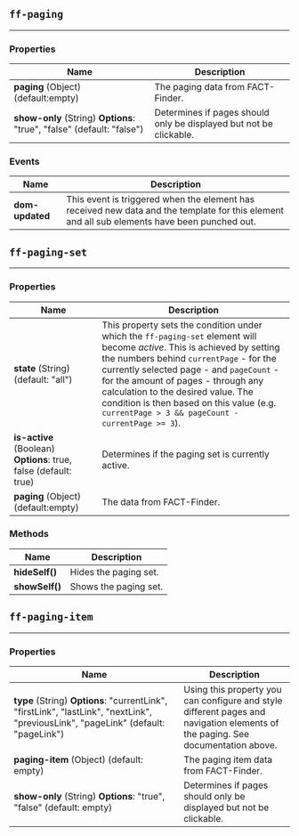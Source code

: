 ## `ff-paging`
___
### Properties
| Name | Description |
| ---- | ----------- |
| **paging** (Object) (default:empty) | The paging data from FACT-Finder. |
| **show-only** (String) **Options**: "true", "false" (default: "false") | Determines if pages should only be displayed but not be clickable. |


### Events
| Name | Description |
| ---- | ----------- |
| **dom-updated** | This event is triggered when the element has received new data and the template for this element and all sub elements have been punched out.|

## `ff-paging-set`
___
### Properties
| Name | Description |
| ---- | ----------- |
| **state** (String) (default: "all") | This property sets the condition under which the `ff-paging-set` element will become _active_. This is achieved by setting the numbers behind `currentPage` - for the currently selected page - and `pageCount` - for the amount of pages - through any calculation to the desired value. The condition is then based on this value (e.g. `currentPage > 3 && pageCount - currentPage >= 3`). |
| **is-active** (Boolean) **Options**: true, false (default: true) | Determines if the paging set is currently active. |
| **paging** (Object) (default:empty) | The data from FACT-Finder. |

### Methods
| Name | Description |
| ---- | ----------- |
| **hideSelf()** | Hides the paging set.|
| **showSelf()** | Shows the paging set.|

## `ff-paging-item`
___
### Properties
| Name | Description |
| ---- | ----------- |
| **type** (String)&nbsp;**Options**:&nbsp;"currentLink", "firstLink", "lastLink", "nextLink", "previousLink", "pageLink" (default: "pageLink") | Using this property you can configure and style different pages and navigation elements of the paging. See documentation above. |
| **paging-item**&nbsp;(Object)&nbsp;(default: empty) |  The paging item data from FACT-Finder. |
| **show-only**&nbsp;(String)&nbsp;**Options**: "true", "false" (default: empty) | Determines if pages should only be displayed but not be clickable. |

